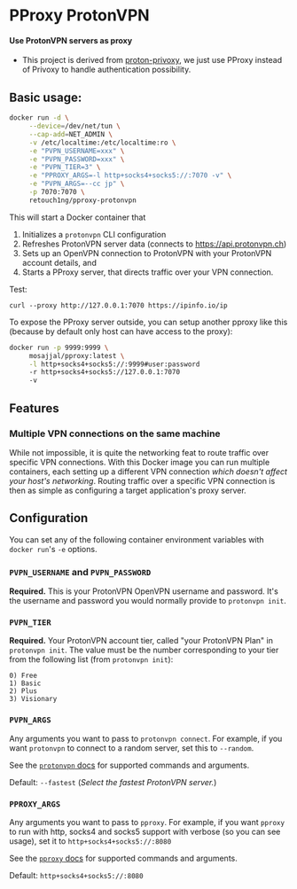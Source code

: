 <h1>PProxy ProtonVPN</h1>
<h4>Use ProtonVPN servers as proxy</h4>

- This project is derived from [proton-privoxy](https://github.com/walterl/proton-privoxy), we just use PProxy instead of Privoxy to handle authentication possibility.

## Basic usage:

```sh
docker run -d \
     --device=/dev/net/tun \
     --cap-add=NET_ADMIN \
     -v /etc/localtime:/etc/localtime:ro \
     -e "PVPN_USERNAME=xxx" \
     -e "PVPN_PASSWORD=xxx" \
     -e "PVPN_TIER=3" \
     -e "PPROXY_ARGS=-l http+socks4+socks5://:7070 -v" \
     -e "PVPN_ARGS=--cc jp" \
     -p 7070:7070 \
     retouch1ng/pproxy-protonvpn
```


This will start a Docker container that

1. Initializes a `protonvpn` CLI configuration
2. Refreshes ProtonVPN server data (connects to https://api.protonvpn.ch)
3. Sets up an OpenVPN connection to ProtonVPN with your ProtonVPN account details, and
4. Starts a PProxy server, that directs traffic over your VPN connection.

Test:

```
curl --proxy http://127.0.0.1:7070 https://ipinfo.io/ip
```

To expose the PProxy server outside, you can setup another pproxy like this (because by default only host can have access to the proxy):

```sh
docker run -p 9999:9999 \
     mosajjal/pproxy:latest \
     -l http+socks4+socks5://:9999#user:password
     -r http+socks4+socks5://127.0.0.1:7070
     -v
```

## Features

### Multiple VPN connections on the same machine

While not impossible, it is quite the networking feat to route traffic over
specific VPN connections. With this Docker image you can run multiple
containers, each setting up a different VPN connection _which doesn't affect
your host's networking_. Routing traffic over a specific VPN connection is then
as simple as configuring a target application's proxy server.

## Configuration

You can set any of the following container environment variables with
`docker run`'s `-e` options.

### `PVPN_USERNAME` and `PVPN_PASSWORD`

**Required.** This is your ProtonVPN OpenVPN username and password. It's the
username and password you would normally provide to `protonvpn init`.

### `PVPN_TIER`

**Required.** Your ProtonVPN account tier, called "your ProtonVPN Plan" in `protonvpn init`.
The value must be the number corresponding to your tier from the following
list (from `protonvpn init`):

```
0) Free
1) Basic
2) Plus
3) Visionary
```

### `PVPN_ARGS`

Any arguments you want to pass to `protonvpn connect`. For example, if you want
`protonvpn` to connect to a random server, set this to `--random`.

See the [`protonvpn` docs](https://github.com/ProtonVPN/linux-cli-community/blob/master/USAGE.md) for supported commands and arguments.

Default: `--fastest` (_Select the fastest ProtonVPN server._)

### `PPROXY_ARGS`

Any arguments you want to pass to `pproxy`. For example, if you want
`pproxy` to run with http, socks4 and socks5 support with verbose (so you can see usage), set it to `http+socks4+socks5://:8080`

See the [`pproxy` docs](https://github.com/qwj/python-proxy) for supported commands and arguments.

Default: `http+socks4+socks5://:8080`